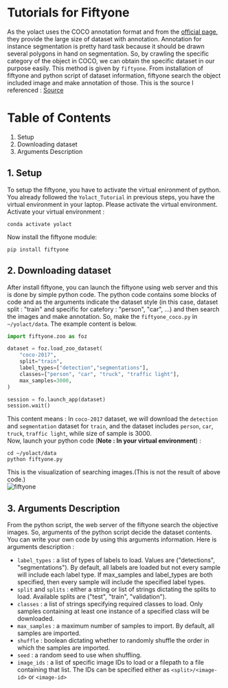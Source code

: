 # Tutorials for Fiftyone
As the yolact uses the COCO annotation format and from the [official page](https://cocodataset.org/#download), they provide the large size of dataset with annotation. Annotation for instance segmentation is pretty hard task because it should be drawn several polygons in hand on segmentation. So, by crawling the specific category of the object in COCO, we can obtain the specific dataset in our purpose easily. This method is given by `fiftyone`. From installation of fiftyone and python script of dataset information, fiftyone search the object included image and make annotation of those. This is the source I referenced : [Source](https://medium.com/voxel51/the-coco-dataset-best-practices-for-downloading-visualization-and-evaluation-68a3d7e97fb7)
# Table of Contents
1. Setup
2. Downloading dataset
3. Arguments Description

## 1. Setup 
To setup the fiftyone, you have to activate the virtual enironment of python. You already followed the `Yolact_Tutorial` in previous steps, you have the virtual environment in your laptop. Please activate the virtual environment.\
Activate your virtual environment :
```Shell
conda activate yolact
```
Now install the fiftyone module:
```Shell
pip install fiftyone
```
## 2. Downloading dataset
After install fiftyone, you can launch the fiftyone using web server and this is done by simple python code. The python code contains some blocks of code and as the arguments indicate the dataset style (in this case, dataset split : "train" and specific for catefory : "person", "car", ...) and then search the images and make annotation. So, make the `fiftyone_coco.py` in `~/yolact/data`. The example content is below.
```python
import fiftyone.zoo as foz

dataset = foz.load_zoo_dataset(
    "coco-2017",
    split="train",
    label_types=["detection","segmentations"],
    classes=["person", "car", "truck", "traffic light"],
    max_samples=3000,
)

session = fo.launch_app(dataset)
session.wait()
```
This content means : In `coco-2017` dataset, we will download the `detection` and `segmentation` dataset for `train`,
 and the dataset includes `person`, `car`, `truck`, `traffic light`, while size of sample is 3000.\
Now, launch your python code (**Note : In your virtual environment**) :
```Shell
cd ~/yolact/data
python fiftyone.py
```
This is the visualization of searching images.(This is not the result of above code.)\
![fiftyone](https://user-images.githubusercontent.com/78340346/161711340-0607b583-cacc-430f-beed-6e86e55476d6.png) 

## 3. Arguments Description
From the python script, the web server of the fiftyone search the objective images. So, arguments of the python script decide the dataset contents. You can write your own code by using this arguments information.
Here is arguments description :

* `label_types` : a list of types of labels to load. Values are ("detections", "segmentations"). By default, all labels are loaded but not every sample will include each label type. If max_samples and label_types are both specified, then every sample will include the specified label types.
* `split` and `splits` : either a string or list of strings dictating the splits to load. Available splits are ("test", "train", "validation").
* `classes` : a list of strings specifying required classes to load. Only samples containing at least one instance of a specified class will be downloaded.
* `max_samples` : a maximum number of samples to import. By default, all samples are imported.
* `shuffle` : boolean dictating whether to randomly shuffle the order in which the samples are imported.
* `seed` : a random seed to use when shuffling.
* `image_ids` : a list of specific image IDs to load or a filepath to a file containing that list. The IDs can be specified either as `<split>/<image-id>` or `<image-id>`
    
